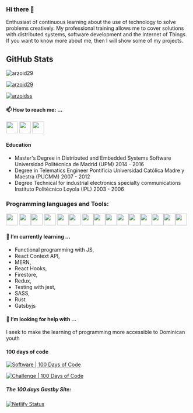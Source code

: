 ### Hi there 👋
Enthusiast of continuous learning about the use of technology to solve problems creatively. My professional training allows me to cover solutions with distributed systems, software development and the Internet of Things. If you want to know more about me, then I will show some of my projects.

## GitHub Stats

<p align="left"> <img src="https://komarev.com/ghpvc/?username=arzoid29&label=Profile%20views&color=0e75b6&style=flat" alt="arzoid29" /> </p>

<p align="left"> <a href="https://github.com/ryo-ma/github-profile-trophy"><img src="https://github-profile-trophy.vercel.app/?username=arzoid29" alt="arzoid29" /></a> </p>

<p align="left"> <a href="https://twitter.com/arzoidss" target="blank"><img src="https://img.shields.io/twitter/follow/arzoidss?logo=twitter&style=for-the-badge" alt="arzoidss" /></a> </p>

#### 📫 How to reach me: ...

[<img height="32" width="32" src="https://www.downloadclipart.net/thumb/resume-png-clipart.png" />](https://lizandrocv.herokuapp.com/)  [<img height="32" width="32" src="https://cdn.jsdelivr.net/npm/simple-icons@v3/icons/linkedin.svg" />]( https://www.linkedin.com/in/lizandro23difo/)  [<img height="32" width="32" src="https://cdn.jsdelivr.net/npm/simple-icons@v3/icons/twitter.svg" />](https://twitter.com/lizandro23difo) 



#### Education

* Master's Degree in Distributed and Embedded Systems Software
  Universidad Politécnica de Madrid (UPM)
  2014 - 2016
* Degree in Telematics Engineer
  Pontificia Universidad Católica Madre y Maestra (PUCMM)
  2007 - 2012
* Degree Technical for industrial electronics specialty communications
  Instituto Politécnico Loyola (IPL)
  2003 - 2006
  
### Programming languages and Tools:
<img height="32" width="32" src="https://img.icons8.com/color/2x/javascript.png" /> <img height="32" width="32" src="https://img.icons8.com/color/2x/react-native.png" /><img height="32" width="32" src="https://img.icons8.com/color/2x/nodejs.png" />
<img height="32" width="32" src="https://img.icons8.com/color/2x/mongodb.png" />
<img height="32" width="32" src="https://img.icons8.com/color/2x/python.png" /><img height="32" width="32" src="https://img.icons8.com/color/2x/html-5.png" />
<img height="32" width="32" src="https://img.icons8.com/color/2x/css3.png" /><img height="32" width="32" src="https://simpleicons.org/icons/git.svg" /><img height="32" width="32" src="https://camo.githubusercontent.com/c82d5dbe0efc4f71771b4c656fd96b91d6103a8d/68747470733a2f2f7777772e6761747362796a732e636f6d2f4761747362792d4d6f6e6f6772616d2e737667" /><img height="32" width="32" src="https://simpleicons.org/icons/deno.svg" /><img height="32" width="32" src="https://img.icons8.com/color/2x/visual-studio-code-2019.png" /><img height="32" width="32" src="https://img.icons8.com/color/2x/ubuntu.png" /><img height="32" width="32" src="https://img.icons8.com/color/2x/hadoop-distributed-file-system.png" /><img height="32" width="32" src="https://img.icons8.com/color/2x/linux.png" /><img height="32" width="32" src="https://img.icons8.com/color/2x/more.png" />





#### 🌱 I’m currently learning ...

* Functional programming with JS, 
* React Context API,
* MERN,
* React Hooks,
* Firestore,
* Redux,
* Testing with jest,
* SASS,
* Rust
* Gatsbyjs

#### 🤔 I’m looking for help with ...
 
I seek to make the learning of programming more accessible to Dominican youth






#### 100 days of code

[![Software | 100 Days of Code](https://www.software.com/badges/100-days-of-code)](https://www.software.com/100-days-of-code)

[![Challenge | 100 Days of Code](https://img.shields.io/static/v1?label=Challenge&labelColor=384357&message=100%20Days%20of%20Code&color=00b4ee&style=for-the-badge&link=https://www.100daysofcode.com)](https://difo23the100daysofcode.netlify.app)

##### The 100 days Gastby Site:
[![Netlify Status](https://api.netlify.com/api/v1/badges/958582c3-7898-41a9-a4a9-a96b96b338bd/deploy-status)](https://app.netlify.com/sites/difo23the100daysofcode/deploys)

<!--
**difo23/difo23** is a ✨ _special_ ✨ repository because its `README.md` (this file) appears on your GitHub profile.

Here are some ideas to get you started:


- 🌱 I’m currently learning ...
- 👯 I’m looking to collaborate on ...
- 🤔 I’m looking for help with ...
- 💬 Ask me about ...
- 📫 How to reach me: ...
- 😄 Pronouns: ...
- ⚡ Fun fact: ...
-->
